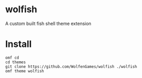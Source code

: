 # wolfish
A custom built fish shell theme extension

# Install
```
omf cd
cd themes
git clone https://github.com/WolfenGames/wolfish ./wolfish
omf theme wolfish
```